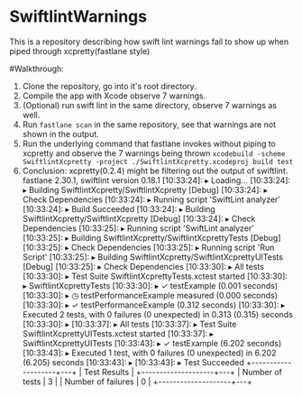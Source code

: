 # SwiftlintWarnings
This is a repository describing how swift lint warnings fail to show up when piped through xcpretty(fastlane style)


#Walkthrough:
1. Clone the repository, go into it's root directory.
2. Compile the app with Xcode observe 7 warnings.
3. (Optional) run swift lint in the same directory, observe 7 warnings as well.
4. Run `fastlane scan` in the same repository, see that warnings are not shown in the output. 
5. Run the underlying command that fastlane invokes without piping to xcpretty and observe the 7 warnings being thrown `xcodebuild -scheme SwiftlintXcpretty -project ./SwiftlintXcpretty.xcodeproj build test`
6. Conclusion: xcpretty(0.2.4) might be filtering out the output of swiftlint.
fastlane 2.30.1,
swiftlint version 0.18.1
[10:33:24]: ▸ Loading...
[10:33:24]: ▸ Building SwiftlintXcpretty/SwiftlintXcpretty [Debug]
[10:33:24]: ▸ Check Dependencies
[10:33:24]: ▸ Running script 'SwiftLint analyzer'
[10:33:24]: ▸ Build Succeeded
[10:33:24]: ▸ Building SwiftlintXcpretty/SwiftlintXcpretty [Debug]
[10:33:24]: ▸ Check Dependencies
[10:33:25]: ▸ Running script 'SwiftLint analyzer'
[10:33:25]: ▸ Building SwiftlintXcpretty/SwiftlintXcprettyTests [Debug]
[10:33:25]: ▸ Check Dependencies
[10:33:25]: ▸ Running script 'Run Script'
[10:33:25]: ▸ Building SwiftlintXcpretty/SwiftlintXcprettyUITests [Debug]
[10:33:25]: ▸ Check Dependencies
[10:33:30]: ▸ All tests
[10:33:30]: ▸ Test Suite SwiftlintXcprettyTests.xctest started
[10:33:30]: ▸ SwiftlintXcprettyTests
[10:33:30]: ▸ ✓ testExample (0.001 seconds)
[10:33:30]: ▸ ◷ testPerformanceExample measured (0.000 seconds)
[10:33:30]: ▸ ✓ testPerformanceExample (0.312 seconds)
[10:33:30]: ▸ 	 Executed 2 tests, with 0 failures (0 unexpected) in 0.313 (0.315) seconds
[10:33:30]: ▸
[10:33:37]: ▸ All tests
[10:33:37]: ▸ Test Suite SwiftlintXcprettyUITests.xctest started
[10:33:37]: ▸ SwiftlintXcprettyUITests
[10:33:43]: ▸ ✓ testExample (6.202 seconds)
[10:33:43]: ▸ 	 Executed 1 test, with 0 failures (0 unexpected) in 6.202 (6.205) seconds
[10:33:43]: ▸
[10:33:43]: ▸ Test Succeeded
+--------------------+---+
|      Test Results      |
+--------------------+---+
| Number of tests    | 3 |
| Number of failures | 0 |
+--------------------+---+
